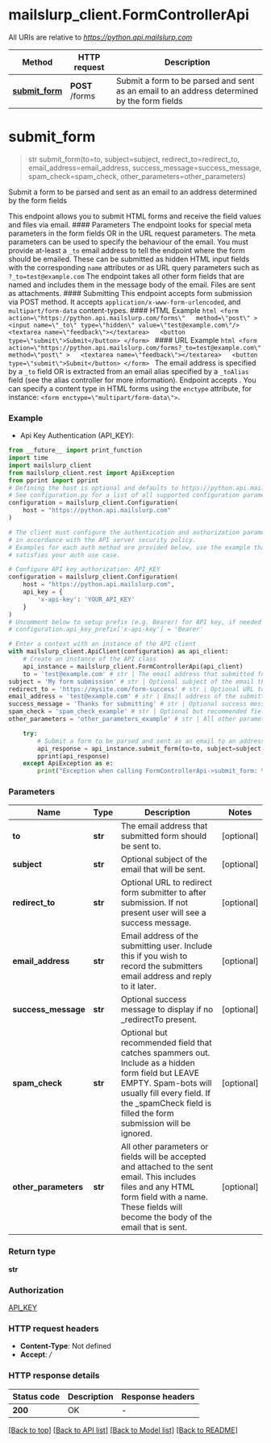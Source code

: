 # mailslurp_client.FormControllerApi

All URIs are relative to *https://python.api.mailslurp.com*

Method | HTTP request | Description
------------- | ------------- | -------------
[**submit_form**](FormControllerApi#submit_form) | **POST** /forms | Submit a form to be parsed and sent as an email to an address determined by the form fields


# **submit_form**
> str submit_form(to=to, subject=subject, redirect_to=redirect_to, email_address=email_address, success_message=success_message, spam_check=spam_check, other_parameters=other_parameters)

Submit a form to be parsed and sent as an email to an address determined by the form fields

This endpoint allows you to submit HTML forms and receive the field values and files via email.   #### Parameters The endpoint looks for special meta parameters in the form fields OR in the URL request parameters. The meta parameters can be used to specify the behaviour of the email.   You must provide at-least a `_to` email address to tell the endpoint where the form should be emailed. These can be submitted as hidden HTML input fields with the corresponding `name` attributes or as URL query parameters such as `?_to=test@example.com`  The endpoint takes all other form fields that are named and includes them in the message body of the email. Files are sent as attachments.  #### Submitting This endpoint accepts form submission via POST method. It accepts `application/x-www-form-urlencoded`, and `multipart/form-data` content-types.  #### HTML Example ```html <form    action=\"https://python.api.mailslurp.com/forms\"   method=\"post\" >   <input name=\"_to\" type=\"hidden\" value=\"test@example.com\"/>   <textarea name=\"feedback\"></textarea>   <button type=\"submit\">Submit</button> </form> ```  #### URL Example ```html <form    action=\"https://python.api.mailslurp.com/forms?_to=test@example.com\"   method=\"post\" >   <textarea name=\"feedback\"></textarea>   <button type=\"submit\">Submit</button> </form> ```    The email address is specified by a `_to` field OR is extracted from an email alias specified by a `_toAlias` field (see the alias controller for more information).  Endpoint accepts .  You can specify a content type in HTML forms using the `enctype` attribute, for instance: `<form enctype=\"multipart/form-data\">`.  

### Example

* Api Key Authentication (API_KEY):
```python
from __future__ import print_function
import time
import mailslurp_client
from mailslurp_client.rest import ApiException
from pprint import pprint
# Defining the host is optional and defaults to https://python.api.mailslurp.com
# See configuration.py for a list of all supported configuration parameters.
configuration = mailslurp_client.Configuration(
    host = "https://python.api.mailslurp.com"
)

# The client must configure the authentication and authorization parameters
# in accordance with the API server security policy.
# Examples for each auth method are provided below, use the example that
# satisfies your auth use case.

# Configure API key authorization: API_KEY
configuration = mailslurp_client.Configuration(
    host = "https://python.api.mailslurp.com",
    api_key = {
        'x-api-key': 'YOUR_API_KEY'
    }
)
# Uncomment below to setup prefix (e.g. Bearer) for API key, if needed
# configuration.api_key_prefix['x-api-key'] = 'Bearer'

# Enter a context with an instance of the API client
with mailslurp_client.ApiClient(configuration) as api_client:
    # Create an instance of the API class
    api_instance = mailslurp_client.FormControllerApi(api_client)
    to = 'test@example.com' # str | The email address that submitted form should be sent to. (optional)
subject = 'My form submission' # str | Optional subject of the email that will be sent. (optional)
redirect_to = 'https://mysite.com/form-success' # str | Optional URL to redirect form submitter to after submission. If not present user will see a success message. (optional)
email_address = 'test@example.com' # str | Email address of the submitting user. Include this if you wish to record the submitters email address and reply to it later. (optional)
success_message = 'Thanks for submitting' # str | Optional success message to display if no _redirectTo present. (optional)
spam_check = 'spam_check_example' # str | Optional but recommended field that catches spammers out. Include as a hidden form field but LEAVE EMPTY. Spam-bots will usually fill every field. If the _spamCheck field is filled the form submission will be ignored. (optional)
other_parameters = 'other_parameters_example' # str | All other parameters or fields will be accepted and attached to the sent email. This includes files and any HTML form field with a name. These fields will become the body of the email that is sent. (optional)

    try:
        # Submit a form to be parsed and sent as an email to an address determined by the form fields
        api_response = api_instance.submit_form(to=to, subject=subject, redirect_to=redirect_to, email_address=email_address, success_message=success_message, spam_check=spam_check, other_parameters=other_parameters)
        pprint(api_response)
    except ApiException as e:
        print("Exception when calling FormControllerApi->submit_form: %s\n" % e)
```

### Parameters

Name | Type | Description  | Notes
------------- | ------------- | ------------- | -------------
 **to** | **str**| The email address that submitted form should be sent to. | [optional] 
 **subject** | **str**| Optional subject of the email that will be sent. | [optional] 
 **redirect_to** | **str**| Optional URL to redirect form submitter to after submission. If not present user will see a success message. | [optional] 
 **email_address** | **str**| Email address of the submitting user. Include this if you wish to record the submitters email address and reply to it later. | [optional] 
 **success_message** | **str**| Optional success message to display if no _redirectTo present. | [optional] 
 **spam_check** | **str**| Optional but recommended field that catches spammers out. Include as a hidden form field but LEAVE EMPTY. Spam-bots will usually fill every field. If the _spamCheck field is filled the form submission will be ignored. | [optional] 
 **other_parameters** | **str**| All other parameters or fields will be accepted and attached to the sent email. This includes files and any HTML form field with a name. These fields will become the body of the email that is sent. | [optional] 

### Return type

**str**

### Authorization

[API_KEY](../README#API_KEY)

### HTTP request headers

 - **Content-Type**: Not defined
 - **Accept**: */*

### HTTP response details
| Status code | Description | Response headers |
|-------------|-------------|------------------|
**200** | OK |  -  |

[[Back to top]](#) [[Back to API list]](../README#documentation-for-api-endpoints) [[Back to Model list]](../README#documentation-for-models) [[Back to README]](../README)

